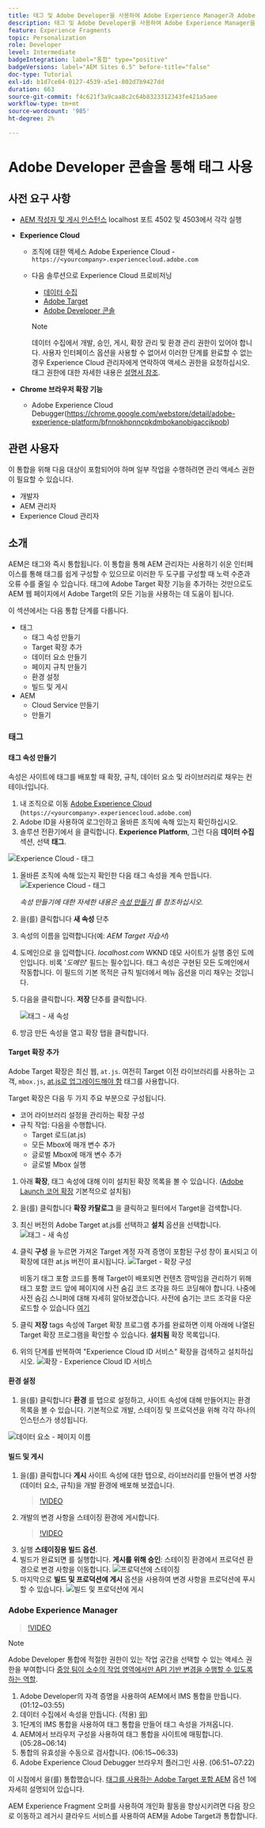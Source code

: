 ```yaml
---
title: 태그 및 Adobe Developer을 사용하여 Adobe Experience Manager과 Adobe Target 통합
description: 태그 및 Adobe Developer을 사용하여 Adobe Experience Manager을 Adobe Target과 통합하는 방법에 대한 단계별 안내
feature: Experience Fragments
topic: Personalization
role: Developer
level: Intermediate
badgeIntegration: label="통합" type="positive"
badgeVersions: label="AEM Sites 6.5" before-title="false"
doc-type: Tutorial
exl-id: b1d7ce04-0127-4539-a5e1-802d7b9427dd
duration: 663
source-git-commit: f4c621f3a9caa8c2c64b8323312343fe421a5aee
workflow-type: tm+mt
source-wordcount: '985'
ht-degree: 2%

---
```


# Adobe Developer 콘솔을 통해 태그 사용

## 사전 요구 사항

* [AEM 작성자 및 게시 인스턴스](./implementation.md#set-up-aem) localhost 포트 4502 및 4503에서 각각 실행
* **Experience Cloud**
   * 조직에 대한 액세스 Adobe Experience Cloud - `https://<yourcompany>.experiencecloud.adobe.com`
   * 다음 솔루션으로 Experience Cloud 프로비저닝
      * [데이터 수집](https://experiencecloud.adobe.com)
      * [Adobe Target](https://experiencecloud.adobe.com)
      * [Adobe Developer 콘솔](https://developer.adobe.com/console/)

     >[!NOTE]
     >데이터 수집에서 개발, 승인, 게시, 확장 관리 및 환경 관리 권한이 있어야 합니다. 사용자 인터페이스 옵션을 사용할 수 없어서 이러한 단계를 완료할 수 없는 경우 Experience Cloud 관리자에게 연락하여 액세스 권한을 요청하십시오. 태그 권한에 대한 자세한 내용은 [설명서 참조](https://experienceleague.adobe.com/docs/experience-platform/tags/admin/user-permissions.html).

* **Chrome 브라우저 확장 기능**
   * Adobe Experience Cloud Debugger(https://chrome.google.com/webstore/detail/adobe-experience-platform/bfnnokhpnncpkdmbokanobigaccjkpob)

## 관련 사용자

이 통합을 위해 다음 대상이 포함되어야 하며 일부 작업을 수행하려면 관리 액세스 권한이 필요할 수 있습니다.

* 개발자
* AEM 관리자
* Experience Cloud 관리자

## 소개

AEM은 태그와 즉시 통합됩니다. 이 통합을 통해 AEM 관리자는 사용하기 쉬운 인터페이스를 통해 태그를 쉽게 구성할 수 있으므로 이러한 두 도구를 구성할 때 노력 수준과 오류 수를 줄일 수 있습니다. 태그에 Adobe Target 확장 기능을 추가하는 것만으로도 AEM 웹 페이지에서 Adobe Target의 모든 기능을 사용하는 데 도움이 됩니다.

이 섹션에서는 다음 통합 단계를 다룹니다.

* 태그
   * 태그 속성 만들기
   * Target 확장 추가
   * 데이터 요소 만들기
   * 페이지 규칙 만들기
   * 환경 설정
   * 빌드 및 게시
* AEM
   * Cloud Service 만들기
   * 만들기

### 태그

#### 태그 속성 만들기

속성은 사이트에 태그를 배포할 때 확장, 규칙, 데이터 요소 및 라이브러리로 채우는 컨테이너입니다.

1. 내 조직으로 이동 [Adobe Experience Cloud](https://experiencecloud.adobe.com/) (`https://<yourcompany>.experiencecloud.adobe.com`)
1. Adobe ID을 사용하여 로그인하고 올바른 조직에 속해 있는지 확인하십시오.
1. 솔루션 전환기에서 을 클릭합니다. **Experience Platform**, 그런 다음 **데이터 수집** 섹션, 선택 **태그**.

![Experience Cloud - 태그](assets/using-launch-adobe-io/exc-cloud-launch.png)

1. 올바른 조직에 속해 있는지 확인한 다음 태그 속성을 계속 만듭니다.
   ![Experience Cloud - 태그](assets/using-launch-adobe-io/launch-create-property.png)

   *속성 만들기에 대한 자세한 내용은 [속성 만들기](https://experienceleague.adobe.com/docs/experience-platform/tags/admin/companies-and-properties.html?lang=en#create-or-configure-a-property) 를 참조하십시오.*
1. 을(를) 클릭합니다 **새 속성** 단추
1. 속성의 이름을 입력합니다(예: *AEM Target 자습서*)
1. 도메인으로 을 입력합니다. *localhost.com* WKND 데모 사이트가 실행 중인 도메인입니다. 비록 &#39;*도메인*&#39; 필드는 필수입니다. 태그 속성은 구현된 모든 도메인에서 작동합니다. 이 필드의 기본 목적은 규칙 빌더에서 메뉴 옵션을 미리 채우는 것입니다.
1. 다음을 클릭합니다. **저장** 단추를 클릭합니다.

   ![태그 - 새 속성](assets/using-launch-adobe-io/exc-launch-property.png)

1. 방금 만든 속성을 열고 확장 탭을 클릭합니다.

#### Target 확장 추가

Adobe Target 확장은 최신 웹, `at.js`. 여전히 Target 이전 라이브러리를 사용하는 고객, `mbox.js`, [at.js로 업그레이드해야 함](https://experienceleague.adobe.com/docs/target-dev/developer/client-side/at-js-implementation/upgrading-from-atjs-1x-to-atjs-20.html) 태그를 사용합니다.

Target 확장은 다음 두 가지 주요 부분으로 구성됩니다.

* 코어 라이브러리 설정을 관리하는 확장 구성
* 규칙 작업: 다음을 수행합니다.
   * Target 로드(at.js)
   * 모든 Mbox에 매개 변수 추가
   * 글로벌 Mbox에 매개 변수 추가
   * 글로벌 Mbox 실행

1. 아래 **확장**, 태그 속성에 대해 이미 설치된 확장 목록을 볼 수 있습니다. ([Adobe Launch 코어 확장](https://exchange.adobe.com/apps/ec/100223/adobe-launch-core-extension) 기본적으로 설치됨)
2. 을(를) 클릭합니다 **확장 카탈로그** 을 클릭하고 필터에서 Target을 검색합니다.
3. 최신 버전의 Adobe Target at.js를 선택하고 **설치** 옵션을 선택합니다.
   ![태그 - 새 속성](assets/using-launch-adobe-io/launch-target-extension.png)

4. 클릭 **구성** 을 누르면 가져온 Target 계정 자격 증명이 포함된 구성 창이 표시되고 이 확장에 대한 at.js 버전이 표시됩니다.
   ![Target - 확장 구성](assets/using-launch-adobe-io/launch-target-extension-2.png)

   비동기 태그 포함 코드를 통해 Target이 배포되면 컨텐츠 깜박임을 관리하기 위해 태그 포함 코드 앞에 페이지에 사전 숨김 코드 조각을 하드 코딩해야 합니다. 나중에 사전 숨김 스니퍼에 대해 자세히 알아보겠습니다. 사전에 숨기는 코드 조각을 다운로드할 수 있습니다 [여기](assets/using-launch-adobe-io/prehiding.js)

5. 클릭 **저장** tags 속성에 Target 확장 프로그램 추가를 완료하면 이제 아래에 나열된 Target 확장 프로그램을 확인할 수 있습니다. **설치됨** 확장 목록입니다.

6. 위의 단계를 반복하여 &quot;Experience Cloud ID 서비스&quot; 확장을 검색하고 설치하십시오.
   ![확장 - Experience Cloud ID 서비스](assets/using-launch-adobe-io/launch-extension-experience-cloud.png)

#### 환경 설정

1. 을(를) 클릭합니다 **환경** 를 탭으로 설정하고, 사이트 속성에 대해 만들어지는 환경 목록을 볼 수 있습니다. 기본적으로 개발, 스테이징 및 프로덕션을 위해 각각 하나의 인스턴스가 생성됩니다.

![데이터 요소 - 페이지 이름](assets/using-launch-adobe-io/launch-environment-setup.png)

#### 빌드 및 게시

1. 을(를) 클릭합니다 **게시** 사이트 속성에 대한 탭으로, 라이브러리를 만들어 변경 사항(데이터 요소, 규칙)을 개발 환경에 배포해 보겠습니다.
   >[!VIDEO](https://video.tv.adobe.com/v/28412?quality=12&learn=on)
2. 개발의 변경 사항을 스테이징 환경에 게시합니다.
   >[!VIDEO](https://video.tv.adobe.com/v/28419?quality=12&learn=on)
3. 실행 **스테이징용 빌드 옵션**.
4. 빌드가 완료되면 를 실행합니다. **게시를 위해 승인**: 스테이징 환경에서 프로덕션 환경으로 변경 사항을 이동합니다.
   ![프로덕션에 스테이징](assets/using-launch-adobe-io/build-staging.png)
5. 마지막으로 **빌드 및 프로덕션에 게시** 옵션을 사용하여 변경 사항을 프로덕션에 푸시할 수 있습니다.
   ![빌드 및 프로덕션에 게시](assets/using-launch-adobe-io/build-and-publish.png)

### Adobe Experience Manager

>[!VIDEO](https://video.tv.adobe.com/v/28416?quality=12&learn=on)

>[!NOTE]
>
> Adobe Developer 통합에 적절한 권한이 있는 작업 공간을 선택할 수 있는 액세스 권한을 부여합니다 [중앙 팀이 소수의 작업 영역에서만 API 기반 변경을 수행할 수 있도록 하는 역할](https://experienceleague.adobe.com/docs/target/using/administer/manage-users/enterprise/configure-adobe-io-integration.html).

1. Adobe Developer의 자격 증명을 사용하여 AEM에서 IMS 통합을 만듭니다. (01:12~03:55)
2. 데이터 수집에서 속성을 만듭니다. (적용) [위](#create-launch-property))
3. 1단계의 IMS 통합을 사용하여 태그 통합을 만들어 태그 속성을 가져옵니다.
4. AEM에서 브라우저 구성을 사용하여 태그 통합을 사이트에 매핑합니다. (05:28~06:14)
5. 통합의 유효성을 수동으로 검사합니다. (06:15~06:33)
6. Adobe Experience Cloud Debugger 브라우저 플러그인 사용. (06:51~07:22)

이 시점에서 을(를) 통합했습니다. [태그를 사용하는 Adobe Target 포함 AEM](./using-aem-cloud-services.md#integrating-aem-target-options) 옵션 1에 자세히 설명되어 있습니다.

AEM Experience Fragment 오퍼를 사용하여 개인화 활동을 향상시키려면 다음 장으로 이동하고 레거시 클라우드 서비스를 사용하여 AEM을 Adobe Target과 통합합니다.
